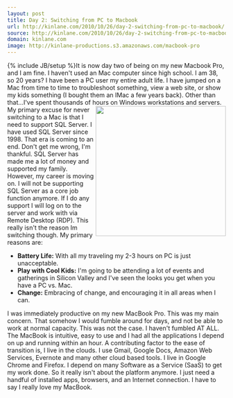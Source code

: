 ```yaml
---
layout: post
title: Day 2: Switching from PC to Macbook
url: http://kinlane.com/2010/10/26/day-2-switching-from-pc-to-macbook/
source: http://kinlane.com/2010/10/26/day-2-switching-from-pc-to-macbook/
domain: kinlane.com
image: http://kinlane-productions.s3.amazonaws.com/macbook-pro
---
```

{% include JB/setup %}It is now day two of being on my new Macbook Pro, and I am fine. I haven't used an Mac computer since high school. I am 38, so 20 years? I have been a PC user my entire adult life. I have jumped on a Mac from time to time to troubleshoot something, view a web site, or show my kids something (I bought them an IMac a few years back). Other than that...I've spent thousands of hours on Windows workstations and servers. <img class="c1" src="http://kinlane-productions.s3.amazonaws.com/macbook-pro" alt="" width="300" align="right" /> My primary excuse for never switching to a Mac is that I need to support SQL Server. I have used SQL Server since 1998. That era is coming to an end. Don't get me wrong, I'm thankful. SQL Server has made me a lot of money and supported my family. However, my career is moving on. I will not be supporting SQL Server as a core job function anymore. If I do any support I will log on to the server and work with via Remote Desktop (RDP). This really isn't the reason Im switching though. My primary reasons are:
<ul class="mainlist">
     <li>
          <strong>Battery Life:</strong> With all my traveling my 2-3 hours on PC is just unacceptable.
     </li>
     <li>
          <strong>Play with Cool Kids:</strong> I'm going to be attending a lot of events and gatherings in Silicon Valley and I've seen the looks you get when you have a PC vs. Mac.
     </li>
     <li>
          <strong>Change:</strong> Embracing of change, and encouraging it in all areas when I can.
     </li>
</ul>I was immediately productive on my new MacBook Pro. This was my main concern. That somehow I would fumble around for days, and not be able to work at normal capacity. This was not the case. I haven't fumbled AT ALL. The MacBook is intuitive, easy to use and I had all the applications I depend on up and running within an hour. A contributing factor to the ease of transition is, I live in the clouds. I use Gmail, Google Docs, Amazon Web Services, Evernote and many other cloud based tools. I live in Google Chrome and Firefox. I depend on many Software as a Service (SaaS) to get my work done. So it really isn't about the platform anymore. I just need a handful of installed apps, browsers, and an Internet connection. I have to say I really love my MacBook.